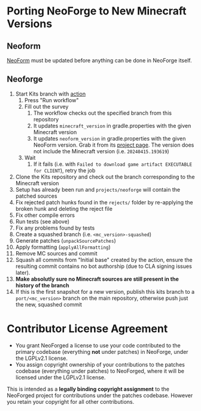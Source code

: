 Porting NeoForge to New Minecraft Versions
==========================================

## Neoform

[NeoForm](https://github.com/neoforged/NeoForm) must be updated before anything can be done in NeoForge itself.

## Neoforge

1. Start Kits branch with [action](https://github.com/neoforged/actions/actions/workflows/start-kits.yml)
   1. Press "Run workflow"
   2. Fill out the survey
      1. The workflow checks out the specified branch from this repository
      2. It updates `minecraft_version` in gradle.properties with the given Minecraft version
      3. It updates `neoform_version` in gradle.properties with the given NeoForm version. Grab it from its [project page](https://projects.neoforged.net/neoforged/neoform). The version does not include the Minecraft version (i.e. `20240415.193619`)
   3. Wait
      1. If it fails (i.e. with `Failed to download game artifact EXECUTABLE for CLIENT`), retry the job
2. Clone the Kits repository and check out the branch corresponding to the Minecraft version
3. Setup has already been run and `projects/neoforge` will contain the patched sources
4. Fix rejected patch hunks found in the `rejects/` folder by re-applying the broken hunk and deleting the reject file
5. Fix other compile errors
6. Run tests (see above)
7. Fix any problems found by tests
8. Create a squashed branch (i.e. `<mc_version>-squashed`)
9. Generate patches (`unpackSourcePatches`)
10. Apply formatting (`applyAllFormatting`)
11. Remove MC sources and commit
12. Squash all commits from "Initial base" created by the action, ensure the resulting commit contains no bot authorship (due to CLA signing issues later).
13. **Make absolutly sure no Minecraft sources are still present in the history of the branch**
14. If this is the first snapshot for a new version, publish this kits branch to a `port/<mc_version>` branch on the main repository, otherwise push just the new, squashed commit

Contributor License Agreement
=============================
- You grant NeoForged a license to use your code contributed to the primary codebase (everything **not** under patches) in NeoForge, under the LGPLv2.1 license.
- You assign copyright ownership of your contributions to the patches codebase (everything under patches) to NeoForged, where it will be licensed under the LGPLv2.1 license.

This is intended as a **legally binding copyright assignment** to the NeoForged project for contributions under the patches codebase. However you retain your copyright for all other contributions.
